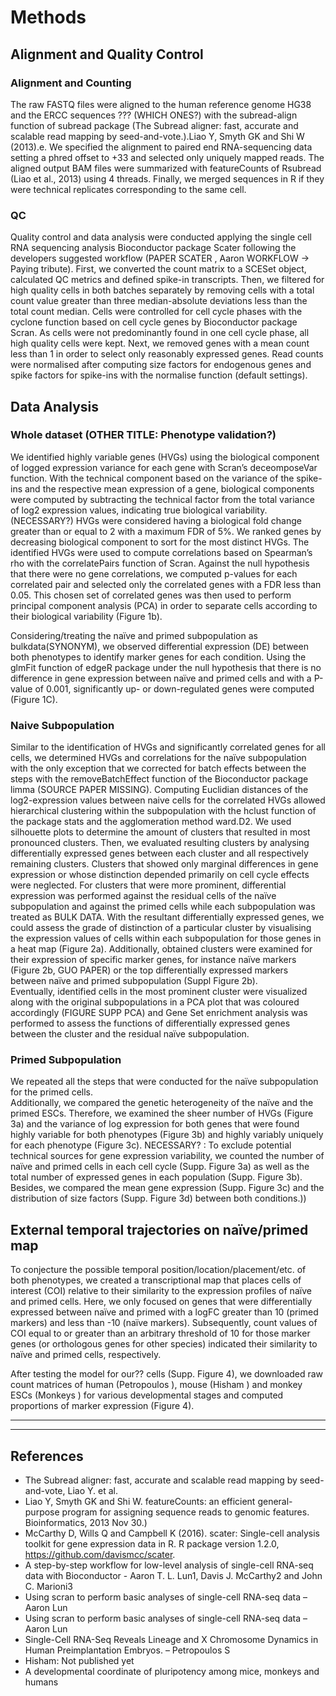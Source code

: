 # Methods
## Alignment and Quality Control### Alignment and CountingThe raw FASTQ files were aligned to the human reference genome HG38 and the ERCC sequences ??? (WHICH ONES?) with the subread-align function of subread package (The Subread aligner: fast, accurate and scalable read mapping by seed-and-vote.).Liao Y, Smyth GK and Shi W (2013).e.
We specified the alignment to paired end RNA-sequencing data setting a phred offset to +33 and selected only uniquely mapped reads. 
The aligned output BAM files were summarized with featureCounts of Rsubread (Liao et al., 2013) using 4 threads. 
Finally, we merged sequences in R if they were technical replicates corresponding to the same cell.  
### QC
Quality control and data analysis were conducted applying the single cell RNA sequencing analysis Bioconductor package Scater following the developers suggested workflow (PAPER SCATER , Aaron WORKFLOW  → Paying tribute). 
First, we converted the count matrix to a SCESet object, calculated QC metrics and defined spike-in transcripts. 
Then, we filtered for high quality cells in both batches separately by removing cells with a total count value greater than three median-absolute deviations less than the total count median. 
Cells were controlled for cell cycle phases with the cyclone function based on cell cycle genes by Bioconductor package Scran. 
As cells were not predominantly found in one cell cycle phase, all high quality cells were kept. 
Next, we removed genes with a mean count less than 1 in order to select only reasonably expressed genes. 
Read counts were normalised after computing size factors for endogenous genes and spike factors for spike-ins with the normalise function (default settings).## Data Analysis### Whole dataset (OTHER TITLE: Phenotype validation?)We identified highly variable genes (HVGs) using the biological component of logged expression variance for each gene with Scran’s deceomposeVar function. 
With the technical component based on the variance of the spike-ins and the respective mean expression of a gene, biological components were computed by subtracting the technical factor from the total variance of log2 expression values, indicating true biological variability.(NECESSARY?)
HVGs were considered having a biological fold change greater than or equal to 2 with a maximum FDR of 5%. We ranked genes by decreasing biological component to sort for the most distinct HVGs.The identified HVGs were used to compute correlations based on Spearman’s rho with the correlatePairs function of Scran.
Against the null hypothesis that there were no gene correlations, we computed p-values for each correlated pair and selected only the correlated genes with a FDR less than 0.05.This chosen set of correlated genes was then used to perform principal component analysis (PCA) in order to separate cells according to their biological variability (Figure 1b). Considering/treating the naïve and primed subpopulation as bulkdata(SYNONYM), we observed differential expression (DE) between both phenotypes to identify marker genes for each condition. 
Using the glmFit function of edgeR package under the null hypothesis that there is no difference in gene expression between naïve and primed cells and with a P-value of 0.001, significantly up- or down-regulated genes were computed (Figure 1C).
### Naive Subpopulation
Similar to the identification of HVGs and significantly correlated genes for all cells, we determined HVGs and correlations for the naïve subpopulation with the only exception that we corrected for batch effects between the steps with the removeBatchEffect function of the Bioconductor package limma (SOURCE PAPER MISSING).
Computing Euclidian distances of the log2-expression values between naive cells for the correlated HVGs allowed hierarchical clustering within the subpopulation with the hclust function of the package stats and the agglomeration method ward.D2.
We used silhouette plots to determine the amount of clusters that resulted in most pronounced clusters. 
Then, we evaluated resulting clusters by analysing differentially expressed genes between each cluster and all respectively remaining clusters. 
Clusters that showed only marginal differences in gene expression or whose distinction depended primarily on cell cycle effects were neglected. 
For clusters that were more prominent, differential expression was performed against the residual cells of the naïve subpopulation and against the primed cells while each subpopulation was treated as BULK DATA. 
With the resultant differentially expressed genes, we could assess the grade of distinction of a particular cluster by visualising the expression values of cells within each subpopulation for those genes in a heat map (Figure 2a).
Additionally, obtained clusters were examined for their expression of specific marker genes, for instance naïve markers (Figure 2b, GUO PAPER) or the top differentially expressed markers between naïve and primed subpopulation (Suppl Figure 2b).  Eventually, identified cells in the most prominent cluster were visualized along with the original subpopulations in a PCA plot that was coloured accordingly (FIGURE SUPP PCA) and Gene Set enrichment analysis was performed to assess the functions of differentially expressed genes between the cluster and the residual naïve subpopulation.
### Primed Subpopulation
We repeated all the steps that were conducted for the naïve subpopulation for the primed cells.  
Additionally, we compared the genetic heterogeneity of the naïve and the primed ESCs.
Therefore, we examined the sheer number of HVGs (Figure 3a) and the variance of log expression for both genes that were found highly variable for both phenotypes (Figure 3b) and highly variably uniquely for each phenotype (Figure 3c).
NECESSARY? :To exclude potential technical sources for gene expression variability, we counted the number of naïve and primed cells in each cell cycle (Supp. Figure 3a) as well as the total number of expressed genes in each population (Supp. Figure 3b).
Besides, we compared the mean gene expression (Supp. Figure 3c) and the distribution of size factors (Supp. Figure 3d) between both conditions.))
## External temporal trajectories on naïve/primed map 
To conjecture the possible temporal position/location/placement/etc. of both phenotypes, we created a transcriptional map that places cells of interest (COI) relative to their similarity to the expression profiles of naïve and primed cells.
Here, we only focused on genes that were differentially expressed between naïve and primed with a logFC greater than 10 (primed markers) and less than -10 (naïve markers).
Subsequently, count values of COI equal to or greater than an arbitrary threshold of 10 for those marker genes (or orthologous genes for other species) indicated their similarity to naïve and primed cells, respectively.  
After testing the model for our?? cells (Supp. Figure 4), we downloaded raw count matrices of human (Petropoulos ), mouse (Hisham ) and monkey ESCs (Monkeys ) for various developmental stages and computed proportions of marker expression (Figure 4).  
  
  

***  
***

## References

* The Subread aligner: fast, accurate and scalable read mapping by seed-and-vote, Liao Y. et al.* Liao Y, Smyth GK and Shi W. featureCounts: an efficient general-purpose program for assigning sequence reads to genomic features. Bioinformatics, 2013 Nov 30.)
* McCarthy D, Wills Q and Campbell K (2016). scater: Single-cell analysis toolkit for gene expression data in R. R package version 1.2.0, https://github.com/davismcc/scater. 
* A step-by-step workflow for low-level analysis of single-cell RNA-seq data with Bioconductor - Aaron T. L. Lun1, Davis J. McCarthy2 and John C. Marioni3
* Using scran to perform basic analyses of single-cell RNA-seq data – Aaron Lun
* Using scran to perform basic analyses of single-cell RNA-seq data – Aaron Lun
* Single-Cell RNA-Seq Reveals Lineage and X Chromosome Dynamics in Human Preimplantation Embryos. – Petropoulos S
* Hisham: Not published yet
* A developmental coordinate of pluripotency among mice, monkeys and humans